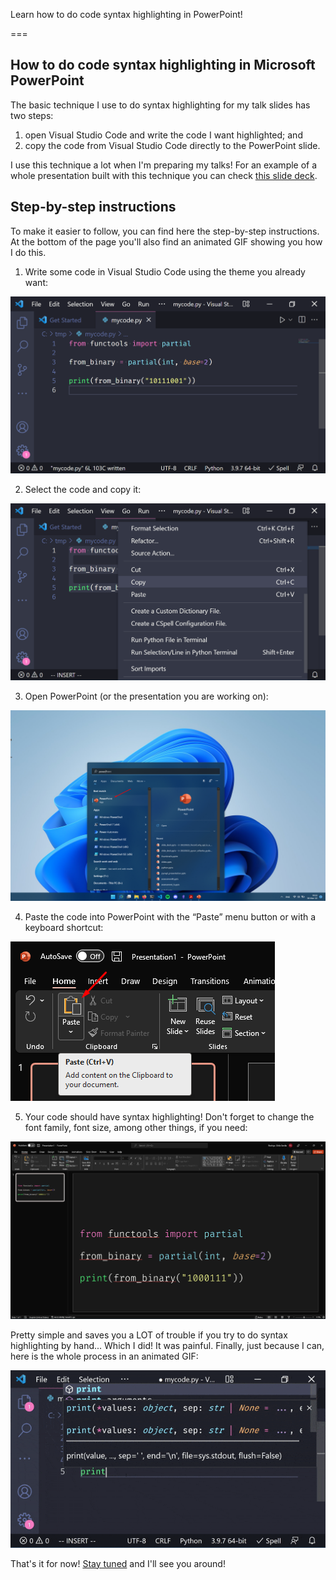 Learn how to do code syntax highlighting in PowerPoint!

===

## How to do code syntax highlighting in Microsoft PowerPoint

The basic technique I use to do syntax highlighting for my talk slides has two steps:

 1. open Visual Studio Code and write the code I want highlighted; and
 2. copy the code from Visual Studio Code directly to the PowerPoint slide.

I use this technique a lot when I'm preparing my talks!
For an example of a whole presentation built with this technique you can check [this slide deck][slide-deck].


## Step-by-step instructions

To make it easier to follow, you can find here the step-by-step instructions.
At the bottom of the page you'll also find an animated GIF showing you how I do this.

 1. Write some code in Visual Studio Code using the theme you already want:

![Some Python code that has syntax highlighting in Visual Studio Code.](_code.webp "Some code in Visual Studio Code.")

 2. Select the code and copy it:

![Menu showing the “copy” option to copy the selected code.](_copy.webp "Copying the selected code.")

 3. Open PowerPoint (or the presentation you are working on):

![Windows search showing Microsoft PowerPoint as the first result.](_powerpoint.webp "Opening PowerPoint.")

 4. Paste the code into PowerPoint with the “Paste” menu button or with a keyboard shortcut:

![PowerPoint menu showing the “paste” button.](_paste.webp "Pasting the code.")

 5. Your code should have syntax highlighting! Don't forget to change the font family, font size, among other things, if you need:

![Code with syntax highlighting in Microsoft PowerPoint.](_end_result.webp "End result after pasting and resizing.")


Pretty simple and saves you a LOT of trouble if you try to do syntax highlighting by hand...
Which I did! It was painful.
Finally, just because I can, here is the whole process in an animated GIF:

![Animated GIF showing the process of preparing code with syntax highlighting in Microsoft PowerPoint.](_animation.gif "Animated process.")


[slide-deck]: https://github.com/mathspp/talks/blob/main/20220325_fnconf_why_apl_is_a_language_worth_knowing/slide_deck.pdf

That's it for now! [Stay tuned][subscribe] and I'll see you around!

[subscribe]: /subscribe
